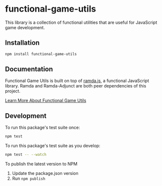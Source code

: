 # functional-game-utils

This library is a collection of functional utilities that are useful for JavaScript game development.

## Installation

```bash
npm install functional-game-utils
```

## Documentation

Functional Game Utils is built on top of [ramda.js](https://ramdajs.com), a functional JavaScript library. Ramda and Ramda-Adjunct are both peer dependencies of this project.

[Learn More About Functional Game Utils](https://functional-game-utils.netlify.app/)

## Development

To run this package's test suite once:

```bash
npm test
```

To run this package's test suite as you develop:

```bash
npm test -- --watch
```

To publish the latest version to NPM

1. Update the package.json version
2. Run `npm publish`
